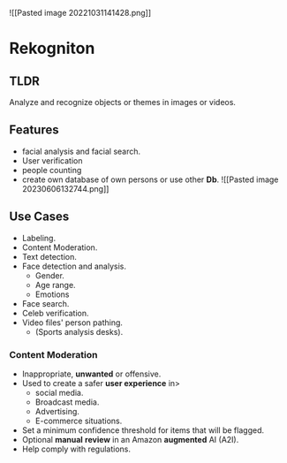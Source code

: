 ![[Pasted image 20221031141428.png]]
# Rekogniton

## TLDR
Analyze and recognize objects or themes in images or videos.

## Features
- facial analysis and facial search.
- User verification
- people counting
- create own database of own persons or use other **Db**.
![[Pasted image 20230606132744.png]]

## Use Cases
- Labeling.
- Content Moderation.
- Text detection.
- Face detection and analysis.
	- Gender.
	- Age range.
	- Emotions
- Face search.
- Celeb verification.
- Video files' person pathing.
	- (Sports analysis desks).

### Content Moderation
- Inappropriate, **unwanted** or offensive.
- Used to create a safer **user experience** in> 
	- social media.
	- Broadcast media.
	- Advertising.
	- E-commerce situations.
- Set a minimum confidence threshold for items that will be flagged.
- Optional **manual** **review** in an Amazon **augmented** AI (A2I).
- Help comply with regulations.
